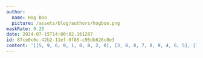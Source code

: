 ```yaml
---
author:
  name: Hog Boo
  picture: /assets/blog/authors/hogboo.png
maskRate: 0.26
date: 2024-07-15T14:00:02.161287
id: 87ce0c6c-42b2-11ef-9f85-c95db626c0e3
content: '[[5, 9, 6, 0, 1, 0, 8, 2, 0], [3, 8, 0, 7, 0, 9, 4, 6, 5], [7, 4, 2, 5, 8, 6, 3, 0, 0], [2, 7, 0, 6, 0, 5, 1, 4, 8], [4, 6, 5, 1, 0, 8, 0, 3, 0], [1, 3, 8, 9, 4, 2, 0, 5, 6], [9, 2, 0, 0, 6, 3, 5, 1, 4], [0, 5, 0, 2, 9, 1, 6, 7, 0], [0, 0, 0, 4, 5, 7, 9, 8, 2]]'
---
```

